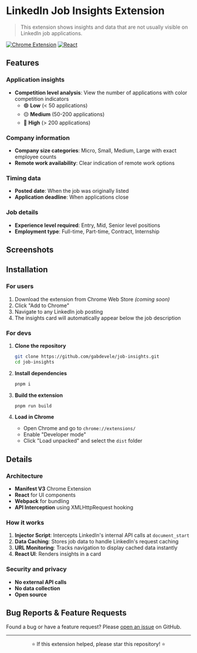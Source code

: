 # LinkedIn Job Insights Extension

> This extension shows insights and data that are not usually visible on LinkedIn job applications.

[![Chrome Extension](https://img.shields.io/badge/Chrome-Extension-4285F4?logo=googlechrome&logoColor=white)](https://chrome.google.com/webstore)
[![React](https://img.shields.io/badge/React-18.2.0-61DAFB?logo=react&logoColor=white)](https://reactjs.org/)

## Features

### **Application insights**
- **Competition level analysis**: View the number of applications with color competition indicators
  - 🟢 **Low** (< 50 applications)
  - 🟡 **Medium** (50-200 applications) 
  - 🔴 **High** (> 200 applications)

### **Company information**
- **Company size categories**: Micro, Small, Medium, Large with exact employee counts
- **Remote work availability**: Clear indication of remote work options

### **Timing data**
- **Posted date**: When the job was originally listed
- **Application deadline**: When applications close

### **Job details**
- **Experience level required**: Entry, Mid, Senior level positions
- **Employment type**: Full-time, Part-time, Contract, Internship

## Screenshots



## Installation

### For users
1. Download the extension from Chrome Web Store *(coming soon)*
2. Click "Add to Chrome"
3. Navigate to any LinkedIn job posting
4. The insights card will automatically appear below the job description

### For devs
1. **Clone the repository**
   ```bash
   git clone https://github.com/gabdevele/job-insights.git
   cd job-insights
   ```

2. **Install dependencies**
   ```bash
   pnpm i
   ```

3. **Build the extension**
   ```bash
   pnpm run build
   ```

4. **Load in Chrome**
   - Open Chrome and go to `chrome://extensions/`
   - Enable "Developer mode"
   - Click "Load unpacked" and select the `dist` folder

## Details

### Architecture
- **Manifest V3** Chrome Extension
- **React** for UI components
- **Webpack** for bundling
- **API Interception** using XMLHttpRequest hooking

### How it works
1. **Injector Script**: Intercepts LinkedIn's internal API calls at `document_start`
2. **Data Caching**: Stores job data to handle LinkedIn's request caching
3. **URL Monitoring**: Tracks navigation to display cached data instantly
4. **React UI**: Renders insights in a card

### Security and privacy
- **No external API calls**
- **No data collection**
- **Open source** 



## Bug Reports & Feature Requests

Found a bug or have a feature request? Please [open an issue](https://github.com/gabdevele/job-insights/issues) on GitHub.

---

<div align="center">
  <p>⭐ If this extension helped, please star this repository! ⭐</p>
</div>